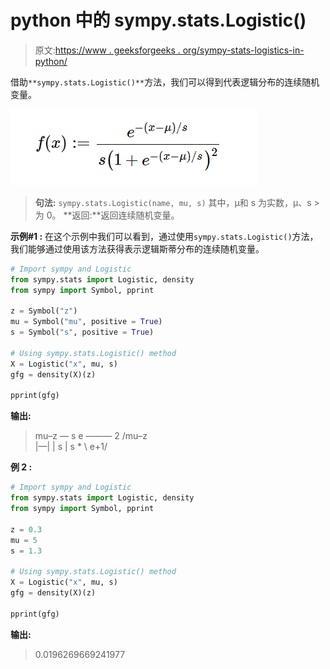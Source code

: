 # python 中的 sympy.stats.Logistic()

> 原文:[https://www . geeksforgeeks . org/sympy-stats-logistics-in-python/](https://www.geeksforgeeks.org/sympy-stats-logistic-in-python/)

借助`**sympy.stats.Logistic()**`方法，我们可以得到代表逻辑分布的连续随机变量。

![](img/f6dbfe425e8aac556ef117a3af30910f.png)

> **句法:** `sympy.stats.Logistic(name, mu, s)`
> 其中，μ和 s 为实数，μ、s >为 0。
> **返回:**返回连续随机变量。

**示例#1 :**
在这个示例中我们可以看到，通过使用`sympy.stats.Logistic()`方法，我们能够通过使用该方法获得表示逻辑斯蒂分布的连续随机变量。

```py
# Import sympy and Logistic
from sympy.stats import Logistic, density
from sympy import Symbol, pprint

z = Symbol("z")
mu = Symbol("mu", positive = True)
s = Symbol("s", positive = True)

# Using sympy.stats.Logistic() method
X = Logistic("x", mu, s)
gfg = density(X)(z)

pprint(gfg)
```

**输出:**

> mu–z
> —
> s
> e
> ———
> 2
> /mu–z \
> |—|
> | s |
> s * \ e+1/

**例 2 :**

```py
# Import sympy and Logistic
from sympy.stats import Logistic, density
from sympy import Symbol, pprint

z = 0.3
mu = 5
s = 1.3

# Using sympy.stats.Logistic() method
X = Logistic("x", mu, s)
gfg = density(X)(z)

pprint(gfg)
```

**输出:**

> 0.0196269669241977